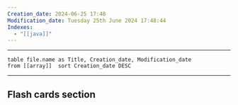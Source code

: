 ```yaml
---
Creation_date: 2024-06-25 17:48
Modification_date: Tuesday 25th June 2024 17:48:44
Indexes:
  - "[[java]]"
---
```


----

```dataview
table file.name as Title, Creation_date, Modification_date
from [[array]]  sort Creation_date DESC
```


















---
## Flash cards section
